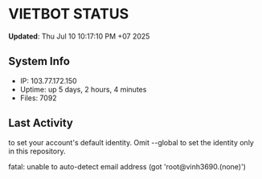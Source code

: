 # VIETBOT STATUS
**Updated**: Thu Jul 10 10:17:10 PM +07 2025

## System Info
- IP: 103.77.172.150
- Uptime: up 5 days, 2 hours, 4 minutes
- Files: 7092

## Last Activity

to set your account's default identity.
Omit --global to set the identity only in this repository.

fatal: unable to auto-detect email address (got 'root@vinh3690.(none)')
